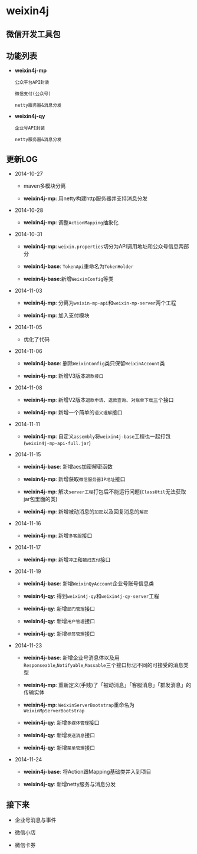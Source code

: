 weixin4j
========

微信开发工具包
-------------

功能列表
-------
* **weixin4j-mp**

  `公众平台API封装`
	
  `微信支付(公众号)`
  
  `netty服务器&消息分发`
	
* **weixin4j-qy**

  `企业号API封装`
  
  `netty服务器&消息分发`
	
更新LOG
-------
* 2014-10-27
 
  + maven多模块分离
 
  + **weixin4j-mp**: 用netty构建http服务器并支持消息分发
 
* 2014-10-28
   
  + **weixin4j-mp**: 调整`ActionMapping`抽象化

* 2014-10-31

  + **weixin4j-mp**: `weixin.properties`切分为API调用地址和公众号信息两部分
   
  + **weixin4j-base**: `TokenApi`重命名为`TokenHolder`
  
  + **weixin4j-base**:新增`WeixinConfig`等类

* 2014-11-03

  + **weixin4j-mp**: 分离为`weixin-mp-api`和`weixin-mp-server`两个工程
   
  + **weixin4j-mp**: 加入支付模块
  
* 2014-11-05

  + 优化了代码

* 2014-11-06
 
  + **weixin4j-base**: 删除`WeixinConfig`类只保留`WeixinAccount`类
  
  + **weixin4j-mp**: 新增V3版本`退款接口`

* 2014-11-08
 
  + **weixin4j-mp**: 新增V2版本`退款申请`、`退款查询`、`对账单下载`三个接口
  
  + **weixin4j-mp**: 新增一个简单的`语义理解`接口

* 2014-11-11

  + **weixin4j-mp**: 自定义`assembly`将`weixin4j-base`工程也一起打包(`weixin4j-mp-api-full.jar`)

* 2014-11-15

  + **weixin4j-base**: 新增aes加密解密函数
  
  + **weixin4j-mp**: 新增获取`微信服务器IP地址`接口
    
  + **weixin4j-mp**: 解决`server工程`打包后不能运行问题(`ClassUtil`无法获取jar包里面的类)
  
  + **weixin4j-mp**: 新增被动消息的`加密`以及回复消息的`解密`
 
* 2014-11-16

  + **weixin4j-mp**: 新增`多客服`接口
  
* 2014-11-17

  + **weixin4j-mp**: 新增`冲正`和`被扫支付`接口
  
* 2014-11-19

  + **weixin4j-base**: 新增`WeixinQyAccount`企业号账号信息类
  
  + **weixin4j-qy**: 得到`weixin4j-qy`和`weixin4j-qy-server`工程
  
  + **weixin4j-qy**: 新增`部门管理`接口
  
  + **weixin4j-qy**: 新增`用户管理`接口
  
  + **weixin4j-qy**: 新增`标签管理`接口

* 2014-11-23

  + **weixin4j-base**: 新增企业号消息体以及用`Responseable`,`Notifyable`,`Massable`三个接口标记不同的可接受的消息类型
  
  + **weixin4j-mp**: 重新定义(手贱)了「被动消息」「客服消息」「群发消息」的传输实体
  
  + **weixin4j-mp**: `WeixinServerBootstrap`重命名为`WeixinMpServerBootstrap`
  
  + **weixin4j-qy**: 新增`多媒体管理`接口
  
  + **weixin4j-qy**: 新增`发送消息`接口
  
  + **weixin4j-qy**: 新增`菜单管理`接口
  
* 2014-11-24

  + **weixin4j-base**: 将Action跟Mapping基础类并入到项目
  
  + **weixin4j-qy**: 新增netty服务与消息分发

接下来
------
* 企业号消息与事件

* 微信小店

* 微信卡券